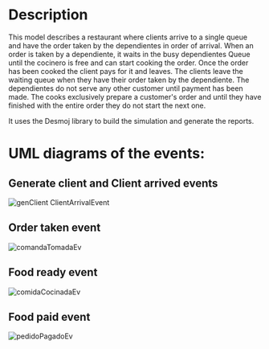 # Description

This model describes a restaurant where clients arrive to a single queue and have the order taken by the dependientes in order of arrival. When an order is taken by a dependiente, it waits in the busy dependientes Queue until the cocinero is free and can start cooking the order. Once the order has been cooked the client pays for it and leaves. The clients leave the waiting queue when they have their order taken by the dependiente. The dependientes do not serve any other customer until payment has been made. The cooks exclusively prepare a customer's order and until they have finished with the entire order they do not start the next one.

It uses the Desmoj library to build the simulation and generate the reports.

# UML diagrams of the events:
## Generate client and Client arrived events
![genClient ClientArrivalEvent](https://github.com/Wousta/BurgerServiceSimulator/assets/66923315/290715d8-f2ae-4222-968b-2b8086e5c180)

## Order taken event
![comandaTomadaEv](https://github.com/Wousta/BurgerServiceSimulator/assets/66923315/5bc1feb1-13b6-4df1-9c3e-a50255e28eb0)

## Food ready event
![comidaCocinadaEv](https://github.com/Wousta/BurgerServiceSimulator/assets/66923315/edcc06c8-f07c-44e4-8c37-87eb18780576)

## Food paid event
![pedidoPagadoEv](https://github.com/Wousta/BurgerServiceSimulator/assets/66923315/43f25d9a-cc41-4c8f-8194-cf6f41a798fd)
